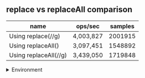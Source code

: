 ## replace vs replaceAll comparison

|name|ops/sec|samples|
|-|-|-|
|Using replace(//g)|4,003,827|2001915|
|Using replaceAll()|3,097,451|1548892|
|Using replaceAll(//g)|3,439,050|1719848|


<details>
<summary>Environment</summary>

* __Machine:__ linux x64 | 4 vCPUs | 7.6GB Mem
* __Run:__ Tue Aug 05 2025 14:37:31 GMT+0000 (Coordinated Universal Time)
* __Node:__ `v24.4.0`
</details>

<!--
{"environment":{"platform":"linux","arch":"x64","cpus":4,"totalMemory":7.59783935546875},"benchmarks":[{"name":"Using replace(//g)","samples":2001915,"opsSec":4003827.765864107},{"name":"Using replaceAll()","samples":1548892,"opsSec":3097451.903596704},{"name":"Using replaceAll(//g)","samples":1719848,"opsSec":3439050.538360657}]}-->
